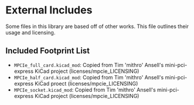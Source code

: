 External Includes
================

Some files in this library are based off of other works. This file outlines their usage and licensing.

Included Footprint List
--------------
* `MPCIe_full_card.kicad_mod`: Copied from Tim 'mithro' Ansell's mini-pci-express KiCad project (licenses/mpcie_LICENSING)
* `MPCIe_half_card.kicad_mod`: Copied from Tim 'mithro' Ansell's mini-pci-express KiCad proect (licenses/mpcie_LICENSING)
* `MPCIe_socket.kicad_mod`: Copied from Tim 'mithro' Ansell's mini-pci-express KiCad project (licenses/mpcie_LICENSING)
